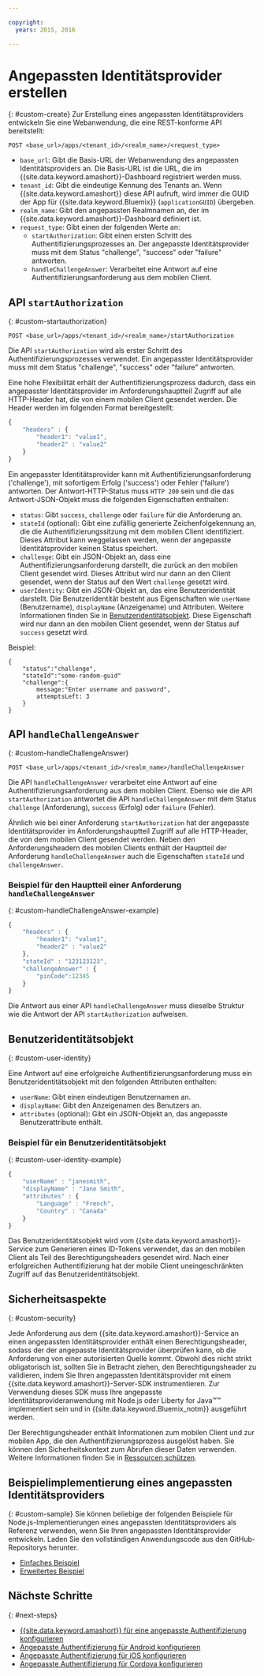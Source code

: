 ```yaml
---

copyright:
  years: 2015, 2016

---
```


# Angepassten Identitätsprovider erstellen
{: #custom-create}
Zur Erstellung eines angepassten Identitätsproviders entwickeln Sie eine Webanwendung, die eine REST-konforme API bereitstellt:

```
POST <base_url>/apps/<tenant_id>/<realm_name>/<request_type>
```

* `base_url`: Gibt die Basis-URL der Webanwendung des angepassten Identitätsproviders an. Die Basis-URL ist die URL, die im {{site.data.keyword.amashort}}-Dashboard registriert werden muss.
* `tenant_id`: Gibt die eindeutige Kennung des Tenants an. Wenn {{site.data.keyword.amashort}} diese API aufruft, wird immer die GUID der App für {{site.data.keyword.Bluemix}} (`applicationGUID`) übergeben.
* `realm_name`: Gibt den angepassten Realmnamen an, der im {{site.data.keyword.amashort}}-Dashboard definiert ist.
* `request_type`: Gibt einen der folgenden Werte an:
	* `startAuthorization`: Gibt einen ersten Schritt des Authentifizierungsprozesses an. Der angepasste Identitätsprovider muss mit dem Status "challenge", "success" oder "failure" antworten.
	* `handleChallengeAnswer`: Verarbeitet eine Antwort auf eine Authentifizierungsanforderung aus dem mobilen Client.

## API `startAuthorization`
{: #custom-startauthorization}

`POST <base_url>/apps/<tenant_id>/<realm_name>/startAuthorization`

Die API `startAuthorization` wird als erster Schritt des Authentifizierungsprozesses verwendet. Ein angepasster Identitätsprovider muss mit dem Status "challenge", "success" oder "failure" antworten.

Eine hohe Flexibilität erhält der Authentifizierungsprozess dadurch, dass ein angepasster Identitätsprovider im Anforderungshauptteil Zugriff auf alle HTTP-Header hat, die von einem mobilen Client gesendet werden. Die Header werden im folgenden Format bereitgestellt:

```JavaScript
{
    "headers" : {
    	"header1": "value1",  
    	"header2" : "value2"
    }
}
```

Ein angepasster Identitätsprovider kann mit Authentifizierungsanforderung ('challenge'), mit sofortigem Erfolg ('success') oder Fehler ('failure') antworten. Der Antwort-HTTP-Status muss `HTTP 200` sein und die das Antwort-JSON-Objekt muss die folgenden Eigenschaften enthalten:

* `status`: Gibt `success`, `challenge` oder `failure` für die Anforderung an.
* `stateId` (optional): Gibt eine zufällig generierte Zeichenfolgekennung an, die die Authentifizierungssitzung mit dem mobilen Client identifiziert. Dieses Attribut kann weggelassen werden, wenn der angepasste Identitätsprovider keinen Status speichert.
* `challenge`: Gibt ein JSON-Objekt an, dass eine Authentifizierungsanforderung darstellt, die zurück an den mobilen Client gesendet wird. Dieses Attribut wird nur dann an den Client gesendet, wenn der Status auf den Wert `challenge` gesetzt wird.
* `userIdentity`: Gibt ein JSON-Objekt an, das eine Benutzeridentität darstellt.  Die Benutzeridentität besteht aus Eigenschaften wie `userName` (Benutzername), `displayName` (Anzeigename) und Attributen.  Weitere Informationen finden Sie in [Benutzeridentitätsobjekt](#custom-user-identity). Diese Eigenschaft wird nur dann an den mobilen Client gesendet, wenn der Status auf `success` gesetzt wird.

Beispiel:

```
{
	"status":"challenge",
	"stateId":"some-random-guid"
	"challenge":{
		message:"Enter username and password",
		attemptsLeft: 3
	}
}
```

## API `handleChallengeAnswer`
{: #custom-handleChallengeAnswer}

`POST <base_url>/apps/<tenant_id>/<realm_name>/handleChallengeAnswer`

Die API `handleChallengeAnswer` verarbeitet eine Antwort auf eine Authentifizierungsanforderung aus dem mobilen Client. Ebenso wie die API `startAuthorization` antwortet die API `handleChallengeAnswer` mit dem Status `challenge` (Anforderung), `success` (Erfolg) oder `failure` (Fehler).

Ähnlich wie bei einer Anforderung `startAuthorization` hat der angepasste Identitätsprovider im Anforderungshauptteil Zugriff auf alle HTTP-Header, die von dem mobilen Client gesendet werden. Neben den Anforderungsheadern des mobilen Clients enthält der Hauptteil der Anforderung `handleChallengeAnswer` auch die Eigenschaften `stateId` und `challengeAnswer`.

### Beispiel für den Hauptteil einer Anforderung `handleChallengeAnswer`
{: #custom-handleChallengeAnswer-example}

```JavaScript
{
    "headers" : {
    	"header1": "value1",  
    	"header2" : "value2"
	},
    "stateId" : "123123123",
    "challengeAnswer" : {
    	"pinCode":12345
 	}
}
```

Die Antwort aus einer API `handleChallengeAnswer` muss dieselbe Struktur wie die Antwort der API `startAuthorization` aufweisen.

## Benutzeridentitätsobjekt
{: #custom-user-identity}

Eine Antwort auf eine erfolgreiche Authentifizierungsanforderung muss ein Benutzeridentitätsobjekt mit den folgenden Attributen enthalten:
* `userName`: Gibt einen eindeutigen Benutzernamen an.
* `displayName`: Gibt den Anzeigenamen des Benutzers an.
* `attributes` (optional): Gibt ein JSON-Objekt an, das angepasste Benutzerattribute enthält.

### Beispiel für ein Benutzeridentitätsobjekt
{: #custom-user-identity-example}
```JavaScript
{
    "userName" : "janesmith",
    "displayName" : "Jane Smith",
    "attributes" : {
        "Language" : "French",
        "Country" : "Canada"
    }
}
```

Das Benutzeridentitätsobjekt wird vom {{site.data.keyword.amashort}}-Service zum Generieren eines ID-Tokens verwendet, das an den mobilen Client als Teil des Berechtigungsheaders gesendet wird. Nach einer erfolgreichen Authentifizierung hat der mobile Client uneingeschränkten Zugriff auf das Benutzeridentitätsobjekt.

## Sicherheitsaspekte
{: #custom-security}

Jede Anforderung aus dem {{site.data.keyword.amashort}}-Service an einen angepassten Identitätsprovider enthält einen Berechtigungsheader, sodass der der angepasste Identitätsprovider überprüfen kann, ob die Anforderung von einer autorisierten Quelle kommt. Obwohl dies nicht strikt obligatorisch ist, sollten Sie in Betracht ziehen, den Berechtigungsheader zu validieren, indem Sie Ihren angepassten Identitätsprovider mit einem {{site.data.keyword.amashort}}-Server-SDK instrumentieren. Zur Verwendung dieses SDK muss Ihre angepasste Identitätsprovideranwendung mit Node.js oder Liberty for Java&trade;&trade; implementiert sein und in {{site.data.keyword.Bluemix_notm}} ausgeführt werden.

Der Berechtigungsheader enthält Informationen zum mobilen Client und zur mobilen App, die den Authentifizierungsprozess ausgelöst haben. Sie können den Sicherheitskontext zum Abrufen dieser Daten verwenden. Weitere Informationen finden Sie in [Ressourcen schützen](protecting-resources.html).

## Beispielimplementierung eines angepassten Identitätsproviders
{: #custom-sample}
Sie können beliebige der folgenden Beispiele für Node.js-Implementierungen eines angepassten Identitätsproviders als Referenz verwenden, wenn Sie Ihren angepassten Identitätsprovider entwickeln. Laden Sie den vollständigen Anwendungscode aus den GitHub-Repositorys herunter.

* [Einfaches Beispiel](https://github.com/ibm-bluemix-mobile-services/bms-mca-custom-identity-provider-sample)
* [Erweitertes Beispiel](https://github.com/ibm-bluemix-mobile-services/bms-mca-custom-identity-provider-with-user-management)

<!---
 ### JSON structure (simple sample)
{: #custom-sample-json}
This implementation assumes that the supplied authentication challenge answer is a JSON object with the following structure:

```
{
 	username: "my.username",
 	password: "my.password"
 }
 ```

### Custom identity provider sample code (simple sample)
{: #custom-sample-code}
```JavaScript
var express = require('express');
var cfenv = require('cfenv');
var log4js = require('log4js');
var jsonParser = require('body-parser').json();

// Using hardcoded user repository
var userRepository = {
	"john.lennon":      { password: "12345", displayName:"John Lennon", dob:"October 9, 1940"},
	"paul.mccartney":   { password: "67890", displayName:"Paul McCartney", dob:"June 18, 1942"},
	"ringo.starr":      { password: "abcde", displayName:"Ringo Starr", dob: "July 7, 1940"},
	"george.harrison":  { password: "fghij", displayName: "George Harrison", dob:"Feburary 25, 1943"}
}

var app = express();
var logger = log4js.getLogger("CustomIdentityProviderApp");
logger.info("Starting up");

app.post('/apps/:tenantId/:realmName/startAuthorization', jsonParser, function(req, res){
	var tenantId = req.params.tenantId;
	var realmName = req.params.realmName;
	var headers = req.body.headers;

	logger.debug("startAuthorization", tenantId, realmName, headers);

	var responseJson = {
		status: "challenge",
		challenge: {
			text: "Enter username and password"
		}
	};

	res.status(200).json(responseJson);
});

app.post('/apps/:tenantId/:realmName/handleChallengeAnswer', jsonParser, function(req, res){
	var tenantId = req.params.tenantId;
	var realmName = req.params.realmName;
	var challengeAnswer = req.body.challengeAnswer;


	logger.debug("handleChallengeAnswer", tenantId, realmName, challengeAnswer);

	var username = req.body.challengeAnswer["username"];
	var password = req.body.challengeAnswer["password"];

	var userObject = userRepository[username];

	var responseJson = { status: "failure" };

	if (userObject && userObject.password == password ){
		logger.debug("Login success for userId ::", username);
		responseJson.status = "success";
		responseJson.userIdentity = {
			userName: username,
			displayName: userObject.displayName,
			attributes: {
				dob: userObject.dob
			}
		}
	} else {
		logger.debug("Login failure for userId ::", username);
	}

	res.status(200).json(responseJson);
});

app.use(function(req, res, next){
	res.status(404).send("This is not the URL you're looking for");
});

var server = app.listen(cfenv.getAppEnv().port, function () {
	var host = server.address().address;
	var port = server.address().port;
	logger.info('Server listening at %s:%s', host, port);
});
```
--->

## Nächste Schritte
{: #next-steps}
* [{{site.data.keyword.amashort}} für eine angepasste Authentifizierung konfigurieren](custom-auth-config-mca.html)
* [Angepasste Authentifizierung für Android konfigurieren](custom-auth-android.html)
* [Angepasste Authentifizierung für iOS konfigurieren](custom-auth-ios.html)
* [Angepasste Authentifizierung für Cordova konfigurieren](custom-auth-cordova.html)
